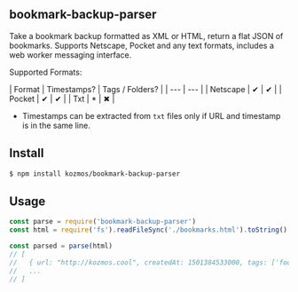 ## bookmark-backup-parser

Take a bookmark backup formatted as XML or HTML, return a flat JSON of bookmarks.
Supports Netscape, Pocket and any text formats, includes a web worker messaging interface.

Supported Formats:

| Format | Timestamps? | Tags / Folders? |
| --- | --- |
| Netscape | ✔ | ✔ |
| Pocket | ✔ | ✔ |
| Txt  | * | ✖ |

* Timestamps can be extracted from `txt` files only if URL and timestamp is in the same line.

## Install

```bash
$ npm install kozmos/bookmark-backup-parser
```

## Usage

```js
const parse = require('bookmark-backup-parser')
const html = require('fs').readFileSync('./bookmarks.html').toString()

const parsed = parse(html)
// [
//   { url: "http://kozmos.cool", createdAt: 1501384533000, tags: ['foo', 'bar'] },
//   ...
// ]
```
